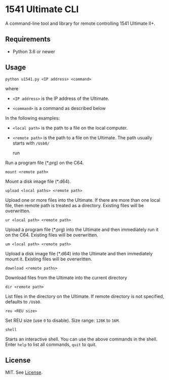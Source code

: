 # 1541 Ultimate CLI

A command-line tool and library for remote controlling 1541 Ultimate II+.

## Requirements

* Python 3.6 or newer

## Usage

    python u1541.py <IP address> <command>

where 

* `<IP address>` is the IP address of the Ultimate.

* `<command>` is a command as described below

In the following examples:

* `<local path>` is the path to a file on the local computer.

* `<remote path>` is the path to a file on the Ultimate. The path usually starts with `/Usb0/`



    run <remote path>
    
Run a program file (*.prg) on the C64.    

    mount <remote path>
    
Mount a disk image file (*.d64).    

    upload <local paths> <remote path>
    
Upload one or more files into the Ultimate.
If there are more than one local file, then remote path is treated as a directory.
Existing files will be overwritten.

    ur <local path> <remote path>
    
Upload a program file (*.prg) into the Ultimate and then immediately run it on the C64.
Existing files will be overwritten.

    um <local path> <remote path>
    
Upload a disk image file (*.d64) into the Ultimate and then immediately mount it.
Existing files will be overwritten.

    download <remote paths>
    
Download files from the Ultimate into the current directory

    dir <remote path>
    
List files in the directory on the Ultimate.
If remote directory is not specified, defaults to `/Usb0`.

    reu <REU size>

Set REU size (use `0` to disable). Size range: `128K` to `16M`.

    shell

Starts an interactive shell. You can use the above commands in the shell.
Enter `help` to list all commands, `quit` to quit. 

## License

MIT. See [License](./LICENSE).